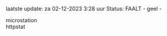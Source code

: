 laatste update: 
za 02-12-2023  3:28   uur 
Status: FAALT - geel - 
<div class="service Y">microstation</div><div class="service G">httpstat</div>